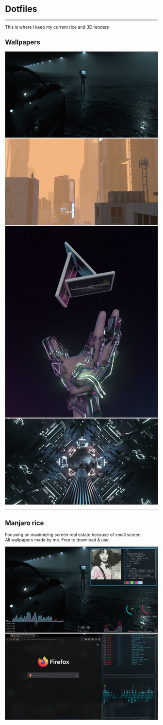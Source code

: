 # Dotfiles
* * *
This is where I keep my current rice and 3D renders   
## Wallpapers
![nightwalk](Pictures/Wallpapers/nightwalk-final-edited.jpg)   
![fog2020](Pictures/Wallpapers/Fog2020-edited.jpg)   
![cardistry](Pictures/Wallpapers/cardistry2077.png)   
![outofplace](Pictures/Wallpapers/outofplace-edited.jpg)   
* * *
## Manjaro rice
Focusing on maximizing screen real estate because of small screen.   
All wallpapers made by me. Free to download & use.
   
![Rice](Pictures/Screenshots/Screenshot_20200718_232450.png)   
![Rice](Pictures/Screenshots/Screenshot_20200718_233340.png)
